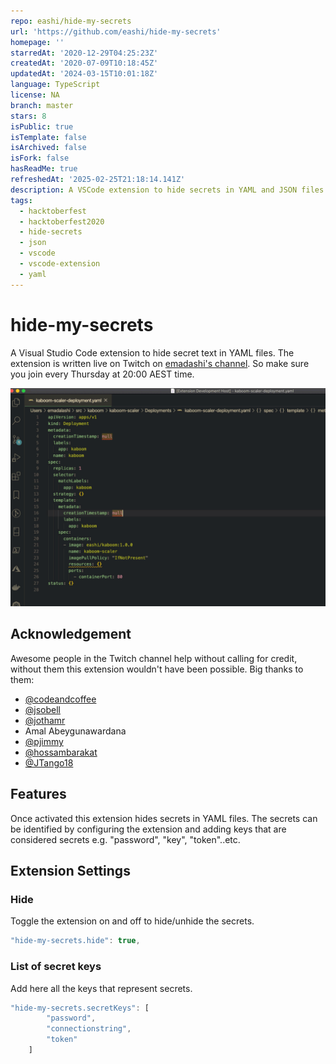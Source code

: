 ```yaml
---
repo: eashi/hide-my-secrets
url: 'https://github.com/eashi/hide-my-secrets'
homepage: ''
starredAt: '2020-12-29T04:25:23Z'
createdAt: '2020-07-09T10:18:45Z'
updatedAt: '2024-03-15T10:01:18Z'
language: TypeScript
license: NA
branch: master
stars: 8
isPublic: true
isTemplate: false
isArchived: false
isFork: false
hasReadMe: true
refreshedAt: '2025-02-25T21:18:14.141Z'
description: A VSCode extension to hide secrets in YAML and JSON files.
tags:
  - hacktoberfest
  - hacktoberfest2020
  - hide-secrets
  - json
  - vscode
  - vscode-extension
  - yaml
---
```


# hide-my-secrets 

A Visual Studio Code extension to hide secret text in YAML files. The extension is written live on Twitch on [emadashi's channel](https://twitch.tv/emadashi). So make sure you join every Thursday at 20:00 AEST time.

![Hiding Secrets](https://raw.githubusercontent.com/eashi/hide-my-secrets/master/hide-my-secret.gif)


## Acknowledgement

Awesome people in the Twitch channel help without calling for credit, without them this extension wouldn't have been possible. Big thanks to them:

- [@codeandcoffee](https://github.com/tkoster)
- [@jsobell](https://github.com/jsobell)
- [@jothamr](https://www.twitch.tv/jothamr)
- Amal Abeygunawardana
- [@pjimmy](https://twitter.com/pjimmy)
- [@hossambarakat](https://twitter.com/hossambarakat_)
- [@JTango18](https://twitter.com/jtango18)

## Features

Once activated this extension hides secrets in YAML files. The secrets can be identified by configuring the extension and adding keys that are considered secrets e.g. "password", "key", "token"..etc.

## Extension Settings
### Hide
Toggle the extension on and off to hide/unhide the secrets.
``` js
"hide-my-secrets.hide": true,
```
### List of secret keys
Add here all the keys that represent secrets.
``` js
"hide-my-secrets.secretKeys": [
        "password",
        "connectionstring",
        "token"
    ]
```
